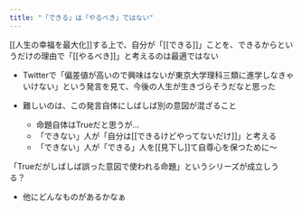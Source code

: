 ```yaml
---
title: "「できる」は「やるべき」ではない"
---
```


[[人生の幸福を最大化]]する上で、自分が「[[できる]]」ことを、できるからというだけの理由で「[[やるべき]]」と考えるのは最適ではない

- Twitterで「偏差値が高いので興味はないが東京大学理科三類に進学しなきゃいけない」という発言を見て、今後の人生が生きづらそうだなと思った

- 難しいのは、この発言自体にしばしば別の意図が混ざること
    - 命題自体はTrueだと思うが…
    - 「できない」人が「自分は[[できるけどやってないだけ]]」と考える
    - 「できない」人が「できる」人を[[見下し]]て自尊心を保つために〜

「Trueだがしばしば誤った意図で使われる命題」というシリーズが成立しうる？
- 他にどんなものがあるかなぁ
